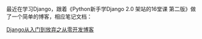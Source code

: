 
最近在学习Django，跟着《Python新手学Django 2.0 架站的16堂课 第二版》做了一个简单的博客，相应笔记文档：

[Django从入门到放弃之从零开发博客](https://www.echocipher.life/index.php/archives/456/)
